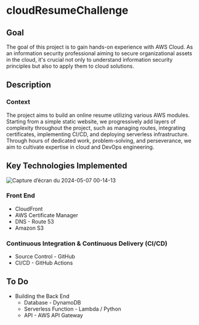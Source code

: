 # cloudResumeChallenge

<!DOCTYPE html>
<html lang="en">
<head>
  <meta charset="UTF-8">
  <meta name="viewport" content="width=device-width, initial-scale=1.0">
</head>
<body>


  <h2>Goal</h2>
  <p>The goal of this project is to gain hands-on experience with AWS Cloud. As an information security professional aiming to secure organizational assets in the cloud, it's crucial not only to understand information security principles but also to apply them to cloud solutions.</p>

  <h2>Description</h2>

  <h3>Context</h3>
  <p>The project aims to build an online resume utilizing various AWS modules. Starting from a simple static website, we progressively add layers of complexity throughout the project, such as managing routes, integrating certificates, implementing CI/CD, and deploying serverless infrastructure. Through hours of dedicated work, problem-solving, and perseverance, we aim to cultivate expertise in cloud and DevOps engineering.</p>

  <h2>Key Technologies Implemented</h2>

![Capture d’écran du 2024-05-07 00-14-13](https://github.com/gkounga/cloudResumeChallenge/assets/99138607/03eba59b-f52c-4fbb-8ee7-6abf2d4e4222)
  
  <h3>Front End</h3>
  <ul>
    <li>CloudFront</li>
    <li>AWS Certificate Manager</li>
    <li>DNS - Route 53</li>
    <li>Amazon S3</li>
  </ul>

  <h3>Continuous Integration & Continuous Delivery (CI/CD)</h3>
  <ul>
    <li>Source Control - GitHub</li>
    <li>CI/CD - GitHub Actions</li>
  </ul>

  <h2>To Do</h2>
  <ul>
    <li>Building the Back End
      <ul>
        <li>Database - DynamoDB</li>
        <li>Serverless Function - Lambda / Python</li>
        <li>API - AWS API Gateway</li>
      </ul>
    </li>
  </ul>

</body>
</html>

